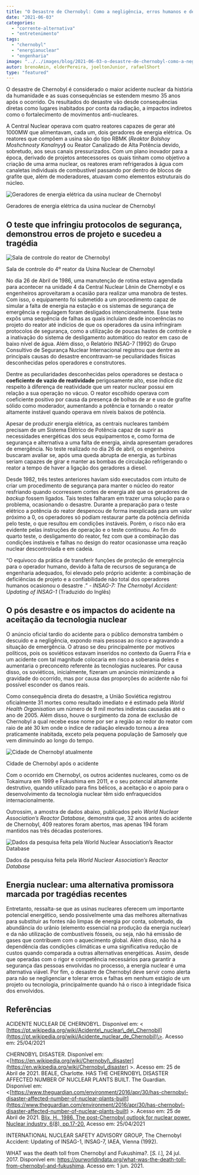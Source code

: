 ```yaml
---
title: "O Desastre de Chernobyl: Como a negligência, erros humanos e de projeto levaram ao maior desastre nuclear da história da humanidade"
date: "2021-06-03"
categories: 
  - "corrente-alternativa"
  - "entretenimento"
tags: 
  - "chernobyl"
  - "energianuclear"
  - "engenharia"
image: "../../images/blog/2021-06-03-o-desastre-de-chernobyl-como-a-negligencia-erros-humanos-e-de-projeto-levaram-ao-maior-desastre-nuclear-da-historia-da-humanidade.jpg"
autor: brenoAmin, elderPereira, joeltonJunior, rafaelShort
type: "featured"
---
```


O desastre de Chernobyl é considerado o maior acidente nuclear da história da humanidade e as suas consequências se estendem mesmo 35 anos após o ocorrido. Os resultados do desastre vão desde consequências diretas como lugares inabitados por conta da radiação, a impactos indiretos como o fortalecimento de movimentos anti-nucleares.

A Central Nuclear operava com quatro reatores capazes de gerar até 1000MW que alimentavam, cada um, dois geradores de energia elétrica. Os reatores que compõem a usina são do tipo RBMK (_Reaktor Bolshoy Moshchnosty Kanalnyy_**)** ou Reator Canalizado de Alta Potência devido, sobretudo, aos seus canais pressurizados. Com um plano inovador para a época, derivado de projetos antecessores os quais tinham como objetivo a criação de uma arma nuclear, os reatores eram refrigerados à água com canaletas individuais de combustível passando por dentro de blocos de grafite que, além de moderadores, atuavam como elementos estruturais do núcleo.

![Geradores de energia elétrica da usina nuclear de Chernobyl](images/chernobyl0.png)

Geradores de energia elétrica da usina nuclear de Chernobyl

## O teste que infringiu protocolos de segurança, demonstrou erros de projeto e sucedeu a tragédia

![Sala de controle do reator de Chernobyl](images/chernobyl1.png)

Sala de controle do 4º reator da Usina Nuclear de Chernobyl

No dia 26 de Abril de 1986, uma manutenção de rotina estava agendada para acontecer na unidade 4 da Central Nuclear Lênin de Chernobyl e os engenheiros aproveitaram a ocasião para realizar uma manobra de testes. Com isso, o equipamento foi submetido a um procedimento capaz de simular a falta de energia na estação e os sistemas de segurança de emergência e regulagem foram desligados intencionalmente. Esse teste expôs uma sequência de falhas as quais incluíam desde incoerências no projeto do reator até indícios de que os operadores da usina infringiram protocolos de segurança, como a utilização de poucas hastes de controle e a inativação do sistema de desligamento automático do reator em caso de baixo nível de água. Além disso, o Relatório INSAG-7 (1992) do Grupo Consultivo de Segurança Nuclear Internacional registrou que dentre as principais causas do desastre encontravam-se peculiaridades físicas desconhecidas pelos operadores e construtores.

Dentre as peculiaridades desconhecidas pelos operadores se destaca o **coeficiente de vazio de reatividade** perigosamente alto, esse índice diz respeito à diferença de reatividade que um reator nuclear possui em relação a sua operação no vácuo. O reator escolhido operava com coeficiente positivo por causa da presença de bolhas de ar e uso de grafite sólido como moderador, aumentando a potência e tornando o reator altamente instável quando operava em níveis baixos de potência.

Apesar de produzir energia elétrica, as centrais nucleares também precisam de um Sistema Elétrico de Potência capaz de suprir as necessidades energéticas dos seus equipamentos e, como forma de segurança e alternativa a uma falta de energia, ainda apresentam geradores de emergência. No teste realizado no dia 26 de abril, os engenheiros buscaram avaliar se, após uma queda abrupta de energia, as turbinas seriam capazes de girar e manter as bombas de circulação refrigerando o reator a tempo de haver a ligação dos geradores a diesel.

Desde 1982, três testes anteriores haviam sido executados com intuito de criar um procedimento de segurança para manter o núcleo do reator resfriando quando ocorressem cortes de energia até que os geradores de _backup_ fossem ligados. Tais testes falharam em trazer uma solução para o problema, ocasionando o desastre. Durante a preparação para o teste elétrico a potência do reator despencou de forma inexplicada para um valor próximo a 0, os operadores só podiam restaurar parte da potência definida pelo teste, o que resultou em condições instáveis. Porém, o risco não era evidente pelas instruções de operação e o teste continuou. Ao fim do quarto teste, o desligamento do reator, fez com que a combinação das condições instáveis e falhas no design do reator ocasionasse uma reação nuclear descontrolada e em cadeia.

“O equívoco da prática de transferir funções de proteção de emergência para o operador humano, devido à falta de recursos de segurança de engenharia adequados, foi elevado pelo próprio acidente: a combinação de deficiências de projeto e a confiabilidade não total dos operadores humanos ocasionou o desastre .” _- INSAG-7: The Chernobyl Accident: Updating of INSAG-1_ (Traduzido do Inglês)

## O pós desastre e os impactos do acidente na aceitação da tecnologia nuclear

O anúncio oficial tardio do acidente para o público demonstra também o descuido e a negligência, expondo mais pessoas ao risco e agravando a situação de emergência. O atraso se deu principalmente por motivos políticos, pois os soviéticos estavam inseridos no contexto da Guerra Fria e um acidente com tal magnitude colocaria em risco a soberania deles e aumentaria o preconceito referente às tecnologias nucleares. Por causa disso, os soviéticos, inicialmente, fizeram um anúncio minimizando a gravidade do ocorrido, mas por causa das proporções do acidente não foi possível esconder os danos reais.

Como consequência direta do desastre, a União Soviética registrou oficialmente 31 mortes como resultado imediato e é estimado pela _World Health Organisation_ um número de 9 mil mortes indiretas causadas até o ano de 2005. Além disso, houve o surgimento da zona de exclusão de Chernobyl a qual recebe esse nome por ser a região ao redor do reator com raio de até 30 km onde o índice de radiação elevado tornou a área praticamente inabitada, exceto pela pequena população de Samosely que vem diminuindo ao longo do tempo.

![Cidade de Chernobyl atualmente](images/chernobyl2.png)

Cidade de Chernobyl após o acidente

Com o ocorrido em Chernobyl, os outros acidentes nucleares, como os de Tokaimura em 1999 e Fukushima em 2011, e o seu potencial altamente destrutivo, quando utilizado para fins bélicos, a aceitação e o apoio para o desenvolvimento da tecnologia nuclear têm sido enfraquecidos internacionalmente.

Outrossim, a amostra de dados abaixo, publicados pelo _World Nuclear Association’s Reactor Database,_ demonstra que, 32 anos antes do acidente de Chernobyl, 409 reatores foram abertos, mas apenas 194 foram  mantidos nas três décadas posteriores.

![Dados da pesquisa feita pela World Nuclear Association’s Reactor Database](images/chernobyl3.png)

Dados da pesquisa feita pela _World Nuclear Association’s Reactor Database_

## Energia nuclear: uma alternativa promissora marcada por tragédias recentes

Entretanto, ressalta-se que as usinas nucleares oferecem um importante potencial energético, sendo possivelmente uma das melhores alternativas para substituir as fontes não limpas de energia por conta, sobretudo, da abundância do urânio (elemento essencial na produção da energia nuclear) e da não utilização de combustíveis fósseis, ou seja, não há emissão de gases que contribuem com o aquecimento global. Além disso, não há a dependência das condições climáticas e uma significativa redução de custos quando comparada a outras alternativas energéticas. Assim, desde que operadas com o rigor e competência necessários para garantir a segurança das pessoas envolvidas no processo, a energia nuclear é uma alternativa viável. Por fim, o desastre de Chernobyl deve servir como alerta para não se negligenciar e tolerar erros e falhas em nenhum estágio de um projeto ou tecnologia, principalmente quando há o risco à integridade física dos envolvidos.

## Referências

ACIDENTE NUCLEAR DE CHERNOBYL. Disponível em: < [https://pt.wikipedia.org/wiki/Acidente\_nuclear\_de\_Chernobil](https://pt.wikipedia.org/wiki/Acidente_nuclear_de_Chernobil)\>. Acesso em: 25/04/2021

CHERNOBYL DISASTER. Disponível em: <[https://en.wikipedia.org/wiki/Chernobyl\_disaster](https://en.wikipedia.org/wiki/Chernobyl_disaster) >. Acesso em: 25 de Abril de 2021. BEALE, Charlotte. HAS THE CHERNOBYL DISASTER AFFECTED NUMBER OF NUCLEAR PLANTS BUILT. The Guardian. Disponível em: <[https://www.theguardian.com/environment/2016/apr/30/has-chernobyl-disaster-affected-number-of-nuclear-plants-built](https://www.theguardian.com/environment/2016/apr/30/has-chernobyl-disaster-affected-number-of-nuclear-plants-built) >. Acesso em: 25 de Abril de 2021. [Blix, H., 1986. The post-Chernobyl outlook for nuclear power. Nuclear industry, 6(8), pp.17-20.](https://www.iaea.org/sites/default/files/28304780912.pdf) Acesso em: 25/04/2021

INTERNATIONAL NUCLEAR SAFETY ADVISORY GROUP, The Chernobyl Accident: Updating of INSAG-1, INSAG-7, IAEA, Vienna (1992).

WHAT was the death toll from Chernobyl and Fukushima?. \[_S. l._\], 24 jul. 2017. Disponível em: <https://ourworldindata.org/what-was-the-death-toll-from-chernobyl-and-fukushima>. Acesso em: 1 jun. 2021.
